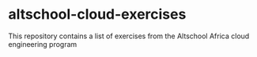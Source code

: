 # altschool-cloud-exercises
This repository contains a list of exercises from the Altschool Africa cloud engineering program

